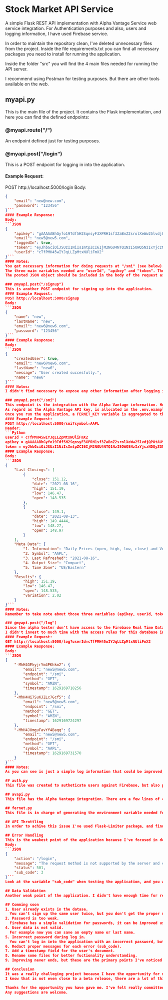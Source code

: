 # Stock Market API Service
A simple Flask REST API implementation with Alpha Vantage Service web service integration.
For Authentication purposes and also, users and logging information, I have used Firebase service.

In order to maintain the repository clean, I've deleted unnecessary files from the project. Inside the file requirements.txt you can find all necessary packages you need to install for running the application.

Inside the folder "src" you will find the 4 main files needed for running the API server.

I recommend using Postman for testing purposes. But there are other tools available on the web.

## myapi.py
This is the main file of the project. It contains the Flask implementation, and here you can find the defined endpoints:

### @myapi.route("/")
An endpoint defined just for testing purposes.

### @myapi.post("/login")
This is a POST endpoint for logging in into the application.
#### Example Request:
POST http://localhost:5000/login
Body:
```JSON
{
    "email": "new@new.com",
    "password": "123456"
}```
#### Example Response:
Body:
```JSON
{
    "apikey": "gAAAAABhGyfo19Tdf5H2SqnsyF3XPRH1sf3ZaBnZ2srolXeWw25lvdjQPOtAU99SG6fQmECZmLjHMM7YhSJ6sWiEtHXpBcPtBozKa80MUs0WTm-HXtrIVRo=",
    "email": "new5@new5.com",
    "loggedIn": true,
    "token": "eyJhbGciOiJSUzI1NiIsImtpZCI6IjM2NGU4NTQ1NzI5OWQ5NzIxYjczNDQyZGNiNTQ3Y2U2ZDk4NGRmNTkiLCJ0eXAiOiJKV1QifQ.eyJpc3MiOiJodHRwczovL3NlY3VyZXRva2VuLmdvb2dsZS5jb20vc3RvY2stbWFya2V0LWFwaS1zZXJ2aWNlIiwiYXVkIjoic3RvY2stbWFya2V0LWFwaS1zZXJ2aWNlIiwiYXV0aF90aW1lIjoxNjI5MTY5NjQwLCJ1c2VyX2lkIjoiY1RmUE1INDV3SVlKcUxMWnBNdHhOVWxpRm1YMiIsInN1YiI6ImNUZlBNSDQ1d0lZSnFMTFpwTXR4TlVsaUZtWDIiLCJpYXQiOjE2MjkxNjk2NDAsImV4cCI6MTYyOTE3MzI0MCwiZW1haWwiOiJuZXc1QG5ldzUuY29tIiwiZW1haWxfdmVyaWZpZWQiOmZhbHNlLCJmaXJlYmFzZSI6eyJpZGVudGl0aWVzIjp7ImVtYWlsIjpbIm5ldzVAbmV3NS5jb20iXX0sInNpZ25faW5fcHJvdmlkZXIiOiJwYXNzd29yZCJ9fQ.Ym2KDfe9By_HMvoXIsyrbJ_I3A9peNXOVvh-QJXFOWGDtzNYYPpNstShFmWYnSTpP1r3nnXXo23EH1FIu-wMeMFYrG1BfrKQYPdDsdLXzCCOZKl_Mu5ApWLWXEwoP9Mo-PmTzM7CHQ6A4UkPIE06VguKPBsryT2K-BGjyNHxXkZmcdIdeCzWidU6Rgn0WPABaIj7e5xINQOtmPWU2VPpBlSVe9V0RIaem8oa5J918O65yYTzBe03c_sMVBcc8j9Ef9IyDVLacy3BqKnSjOqMaeRQpB78IEvHQOy-Yxce56PeD8QzLiN8uG3Lu2ygg8IS5-cb4bykw_Zh8CDv-fNVmw",
    "userId": "cTfPMH45wIYJqLLZpMtxNUliFmX2"
}```
#### Notes:
You get necessary information for doing requests at "/smi" (see below).
The three main variables needed are "userId", "apikey" and "token". The "apikey" variable renews itself every time you log in into the application for security reasons. Keep this in mind when testing the application because token expires too after one hour.
The posted JSON object should be included in the body of the request as JSON format.

### @myapi.post("/signup")
This is another POST endpoint for signing up into the application.
#### Example Request:
POST http://localhost:5000/signup
Body:
```JSON
{
    "name": "new",
    "lastName": "new",
    "email": "new6@new6.com",
    "password": "123456"
}```
#### Example Response:
Body:
```JSON
{
    "createdUser": true,
    "email": "new6@new6.com",
    "lastName": "new6",
    "message": "User created succesfully.",
    "name": "new6"
}```
#### Notes:
I didn't find necessary to expose any other information after logging in.

### @myapi.post("/smi")
This endpoint is the integration with the Alpha Vantage information. Here the application checks that the provided apikey match with the apikey allocated in the database. Each user has his own encrypted apikey.
As regard as the Alpha Vantage API key, is allocated in the .env.example file (remember creating your own before running the application).
Once you run the application, a FERNET_KEY variable is aggregated to the .env file in order to encrypt and decrypt the user's API keys.
#### Example Request:
POST http://localhost:5000/smi?symbol=AAPL
Header:
```Python
userId = cTfPMH45wIYJqLLZpMtxNUliFmX2
apikey = gAAAAABhGyfo19Tdf5H2SqnsyF3XPRH1sf3ZaBnZ2srolXeWw25lvdjQPOtAU99SG6fQmECZmLjHMM7YhSJ6sWiEtHXpBcPtBozKa80MUs0WTm-HXtrIVRo=
token = eyJhbGciOiJSUzI1NiIsImtpZCI6IjM2NGU4NTQ1NzI5OWQ5NzIxYjczNDQyZGNiNTQ3Y2U2ZDk4NGRmNTkiLCJ0eXAiOiJKV1QifQ.eyJpc3MiOiJodHRwczovL3NlY3VyZXRva2VuLmdvb2dsZS5jb20vc3RvY2stbWFya2V0LWFwaS1zZXJ2aWNlIiwiYXVkIjoic3RvY2stbWFya2V0LWFwaS1zZXJ2aWNlIiwiYXV0aF90aW1lIjoxNjI5MTY5NjQwLCJ1c2VyX2lkIjoiY1RmUE1INDV3SVlKcUxMWnBNdHhOVWxpRm1YMiIsInN1YiI6ImNUZlBNSDQ1d0lZSnFMTFpwTXR4TlVsaUZtWDIiLCJpYXQiOjE2MjkxNjk2NDAsImV4cCI6MTYyOTE3MzI0MCwiZW1haWwiOiJuZXc1QG5ldzUuY29tIiwiZW1haWxfdmVyaWZpZWQiOmZhbHNlLCJmaXJlYmFzZSI6eyJpZGVudGl0aWVzIjp7ImVtYWlsIjpbIm5ldzVAbmV3NS5jb20iXX0sInNpZ25faW5fcHJvdmlkZXIiOiJwYXNzd29yZCJ9fQ.Ym2KDfe9By_HMvoXIsyrbJ_I3A9peNXOVvh-QJXFOWGDtzNYYPpNstShFmWYnSTpP1r3nnXXo23EH1FIu-wMeMFYrG1BfrKQYPdDsdLXzCCOZKl_Mu5ApWLWXEwoP9Mo-PmTzM7CHQ6A4UkPIE06VguKPBsryT2K-BGjyNHxXkZmcdIdeCzWidU6Rgn0WPABaIj7e5xINQOtmPWU2VPpBlSVe9V0RIaem8oa5J918O65yYTzBe03c_sMVBcc8j9Ef9IyDVLacy3BqKnSjOqMaeRQpB78IEvHQOy-Yxce56PeD8QzLiN8uG3Lu2ygg8IS5-cb4bykw_Zh8CDv-fNVmw```
#### Example Response:
Body:
```JSON
{
    "Last Closings": [
        {
            "close": 151.12,
            "date": "2021-08-16",
            "high": 151.19,
            "low": 146.47,
            "open": 148.535
        },
        {
            "close": 149.1,
            "date": "2021-08-13",
            "high": 149.4444,
            "low": 148.27,
            "open": 148.97
        }
    ],
    "Meta Data": {
        "1. Information": "Daily Prices (open, high, low, close) and Volumes",
        "2. Symbol": "AAPL",
        "3. Last Refreshed": "2021-08-16",
        "4. Output Size": "Compact",
        "5. Time Zone": "US/Eastern"
    },
    "Results": {
        "high": 151.19,
        "low": 146.47,
        "open": 148.535,
        "variation": 2.02
    }
}```
#### Notes:
Remember to take note about those three variables (apikey, userId, token), before testing this endpoint. Note that the "symbol" is allocated in the query string, because I believe that makes the URI more readable, and let the header data for security purposes only.

### @myapi.post("/log")
Since the alpha tester don't have access to the Firebase Real Time Database, I've created another endpoint for consulting log entries. As you can see below is a simple GET request giving the tester the possibility of reading the saved data after each user request.
I didn't invest to much time with the access rules for this database in search of achieving the API throttling issue and other issues.
#### Example Request:
GET http://localhost:5000/log?userId=cTfPMH45wIYJqLLZpMtxNUliFmX2
#### Example Response:
Body:
```JSON
{
    "-MhH4GEkyjrYm4PKhkm2": {
        "email": "new5@new5.com",
        "endpoint": "/smi",
        "method": "GET",
        "symbol": "AMZN",
        "timestamp": 1629169718256
    },
    "-MhH4Hi7SuKJZLc7Gcf5": {
        "email": "new5@new5.com",
        "endpoint": "/smi",
        "method": "GET",
        "symbol": "AMZN",
        "timestamp": 1629169724297
    },
    "-MhH4JUmguFavYf4Baqq": {
        "email": "new5@new5.com",
        "endpoint": "/smi",
        "method": "GET",
        "symbol": "AAPL",
        "timestamp": 1629169731570
    }
}```
#### Notes:
As you can see is just a simple log information that could be improved, saving the information getted at the request time, for example.

## auth.py
This file was created to autheticate users against Firebase, but also push and get data from the Real Time Database. I believe that it could change its name to firebase_integration.py or something like that.

## avapi.py
This file has the Alpha Vantage integration. There are a few lines of code. It was created with the purpose of maintaining a solid and readable file structure.

## fernet.py
This file is in charge of generating the environment variable needed for cryptography.

## API Throttling
In order to achive this issue I've used Flask-Limiter package, and find it very simple to implement because of the use of decorators for each endpoint. I've leaved a global configuration commented for future modifications.

## Error Handling
This is the weakest point of the application because I've focused in developing a fully functional application first, as I always do. But you can see that in each response, I've leaved a subcode for redacting the proper messages in future releases. For example:
Body:
```JSON
{
    "action": "/login",
    "message": "The request method is not supported by the server and cannot be handled.",
    "status": 501,
    "sub_code": 3
}```
Look at the variable "sub_code" when testing the application, and you will notice that is not always the same for different errors. This was just a matter of time.

## Data Validation
Another weak point of the application. I didn't have enough time for redacting the database rules (at Firebase) in order to do a proper data validation. This is the preferred way to do it as I'm concerned. Of course you can add Python validations, but this is a additional security functionality in addition to Real Time Database rules, that works perfectly.

## Comming soon
1. User already exists in the datase.
  You can't sign up the same user twice, but you don't get the proper message yet.
2. Password is too weak. 
  Firebase has a simple validation for passwords, it can be improved using rules and regex.
4. User data is not valid. 
  For example now you can save an empty name or last name.
5. Incorrect password during log in.
  You can't log in into the application with an incorrect password, but you don't get the proper message either.
6. Redact proper messages for each error (sub_code).
7. Add a timestamp field for the user's document.
8. Rename some files for better fuctionality understanding.
9. Improving never ends, but these are the primary points I've noticed during development.

## Conclusion
It was a really challeging project because I have the opportunity for mixing many technologies I've learned recently, and also have to invest some time to achieve issues I've never faced.
I know that is not even close to a beta release, there are a lot of things to improve. I've tried to maintain the code clean. Sometimes I've had to search for another way of solving the same issue too.

Thanks for the opportunity you have gave me. I've felt really committed with the task.
Any suggestions are welcome.
